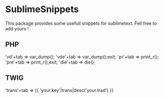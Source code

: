 SublimeSnippets
===============

This package provides some usefull snippets for sublimetext. Fell free to add yours !


PHP
---


'vd'+tab => var_dump();
'vde'+tab => var_dump();exit;
'pr'+tab => print_r();
'pre'+tab => print_r();exit;
'die'+tab => die();

TWIG
----

'trans'+tab => {{ 'your.key'|trans|desc('your.trad') }}
